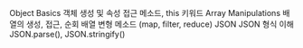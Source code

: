 Object Basics
객체 생성 및 속성 접근
메소드, this 키워드
Array Manipulations
배열의 생성, 접근, 순회
배열 변형 메소드 (map, filter, reduce)
JSON
JSON 형식 이해
JSON.parse(), JSON.stringify()
